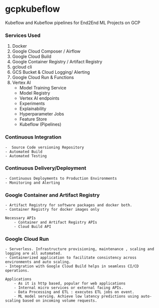 # gcpkubeflow
Kubeflow and Kubeflow pipelines for End2End ML Projects on GCP

### Services Used 
1. Docker
2. Google Cloud Composer / Airflow
3. Google Cloud Build
4. Google Container Registry / Artifact Registry
5. gcloud cli
6. GCS Bucket & Cloud Logging/ Alerting
7. Google Cloud Run & Functions
8. Vertex AI
    - Model Training Service
    - Model Registry
    - Vertex AI endpoints
    - Experiments
    - Explainability
    - Hyperparameter Jobs
    - Feature Store
    - Kubeflow (Pipelines)

### Continuous Integration
    -  Source Code versioning Repository
    - Automated Build
    - Automated Testing

### Continuous Delivery/Deployment
    - Continuous Deployments to Production Environments
    - Monitoring and Alerting

### Google Container and Artifact Registry
    - Artifact Registry for software packages and docker both.
    - Container Registry for docker images only

    Necessary APIs
        - Container and Artifact Registry APIs
        - Cloud Build API

### Google Cloud Run
    - Serverless. Infrastructure provisioning, maintenance , scaling and logging are all automated.
    - Containerized application to facilitate consistency across environments and auto scaling. 
    - Integration with Google Cloud Build helps in seamless CI/CD operations.

    Applications
        - As it is http based, popular for web applications
        - Internal micro services or external facing APIs.
        - Data Processing and ETL : executes ETL jobs on event. 
        - ML model serving. Achieve low latency predictions using auto-scaling based on incoming volume requests.

